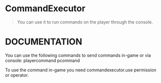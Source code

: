# CommandExecutor

> You can use it to run commands on the player through the console.

# DOCUMENTATION
You can use the following commands to send commands in-game or via console:
playercommand <player name> <command>
pcommand <player name> <command>

To use the command in-game you need commandexecutor.use permission or operator. 

